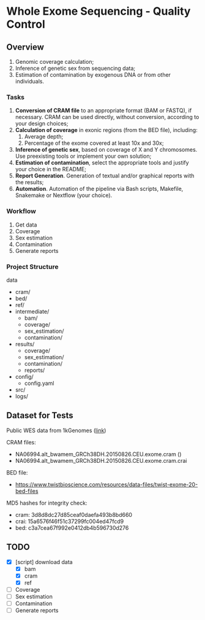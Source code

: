 # Whole Exome Sequencing - Quality Control

## Overview
1. ​Genomic coverage calculation;
2. ​Inference of genetic sex from sequencing data;
3. ​Estimation of contamination by exogenous DNA or from other individuals.

### Tasks
1. **Conversion of CRAM file** to an appropriate format (BAM or FASTQ), if necessary. CRAM can be used directly, without conversion, according to your design choices;
2. **Calculation of coverage** in exonic regions (from the BED file), including:
   1. Average depth;
   2. Percentage of the exome covered at least 10x and 30x;
3. **Inference of genetic sex**, based on coverage of X and Y chromosomes. Use preexisting tools or implement your own solution;
4. **Estimation of contamination**, select the appropriate tools and justify your choice in the README;
5. **Report Generation**. Generation of textual and/or graphical reports with the results;
6. **Automation**. Automation of the pipeline via Bash scripts, Makefile, Snakemake or Nextflow (your choice).

### Workflow
1. Get data
2. Coverage
3. Sex estimation
4. Contamination
5. Generate reports

### Project Structure
data
  - cram/
  - bed/
  - ref/
- intermediate/
  - bam/
  - coverage/
  - sex_estimation/
  - contamination/
- results/
  - coverage/
  - sex_estimation/
  - contamination/
  - reports/
- config/
  - config.yaml
- src/
- logs/

## Dataset for Tests
Public WES  data from 1kGenomes ([link](http://ftp.1000genomes.ebi.ac.uk/vol1/ftp/data_collections/1000_genomes_project/data/CEU/NA06994/exome_alignment/))

CRAM files:
- NA06994.alt_bwamem_GRCh38DH.20150826.CEU.exome.cram ()
- NA06994.alt_bwamem_GRCh38DH.20150826.CEU.exome.cram.crai​

BED file:
- https://www.twistbioscience.com/resources/data-files/twist-exome-20-bed-files ​

MD5 hashes for integrity check:
- cram: 3d8d8dc27d85ceaf0daefa493b8bd660
- crai: 15a6576f46f51c37299fc004ed47fcd9
- bed: c3a7cea67f992e0412db4b596730d276

## TODO
- [x] [script] download data
  - [x] bam
  - [x] cram
  - [x] ref
- [ ] Coverage
- [ ] Sex estimation
- [ ] Contamination
- [ ] Generate reports